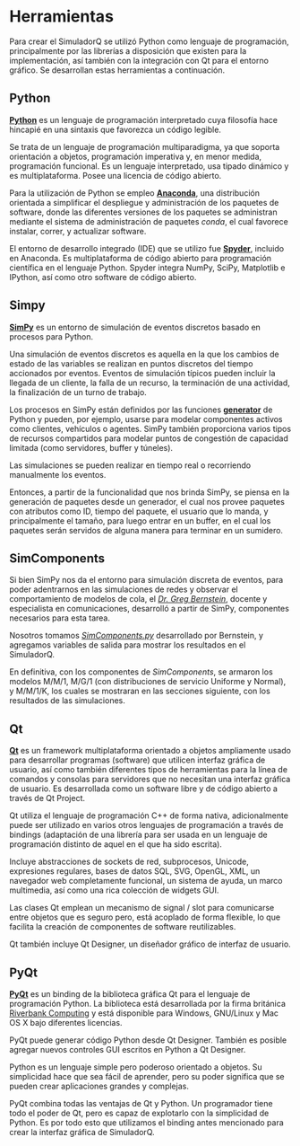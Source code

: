 #  Herramientas 
Para crear el SimuladorQ se utilizó Python como lenguaje de programación, principalmente por las librerías a disposición que existen para la implementación, así también con la integración con Qt para el entorno gráfico. Se desarrollan estas herramientas a continuación.  

## Python
[**Python**](https://www.python.org)  es un  lenguaje de programación  interpretado cuya filosofía hace hincapié en una sintaxis que favorezca un código legible. 

Se trata de un lenguaje de programación multiparadigma, ya que soporta orientación a objetos, programación imperativa y, en menor medida, programación funcional. Es un lenguaje interpretado, usa tipado dinámico y es multiplataforma. Posee una licencia de  código abierto.

Para la utilización de Python se empleo [**Anaconda**](https://anaconda.org), una distribución orientada a simplificar el despliegue y administración de los paquetes de software, donde las diferentes versiones de los paquetes se administran mediante el sistema de administración de paquetes *conda*, el cual favorece instalar, correr, y actualizar software. 

El entorno de desarrollo integrado (IDE) que se utilizo fue [**Spyder**](https://anaconda.org/anaconda/spyder), incluido en Anaconda. Es multiplataforma de código abierto para programación científica en el lenguaje Python. Spyder integra NumPy, SciPy, Matplotlib e IPython, así como otro software de código abierto. 

## Simpy
[**SimPy**](http://simpy.readthedocs.io/en/latest/index.html) es un entorno de simulación de eventos discretos basado en procesos para Python.

Una simulación de eventos discretos es aquella en la que los cambios de estado de las variables se realizan en puntos discretos del tiempo accionados por eventos. Eventos de simulación típicos pueden incluir la llegada de un cliente, la falla de un recurso, la terminación de una actividad, la finalización de un turno de trabajo.

Los procesos en SimPy están definidos por las funciones [**generator**](https://docs.python.org/3/glossary.html#term-generator) de Python y pueden, por ejemplo, usarse para modelar componentes activos como clientes, vehículos o agentes. SimPy también proporciona varios tipos de recursos compartidos para modelar puntos de congestión de capacidad limitada (como servidores, buffer y túneles).

Las simulaciones se pueden realizar en tiempo real o recorriendo manualmente los eventos.

Entonces, a partir de la funcionalidad que nos brinda SimPy, se piensa en la generación de paquetes desde un generador, el cual nos provee paquetes con atributos como ID, tiempo del paquete, el usuario que lo manda, y principalmente el tamaño, para luego entrar en un buffer, en el cual los paquetes serán servidos de alguna manera para terminar en un sumidero. 

## SimComponents
Si bien SimPy nos da el entorno para simulación discreta de eventos, para poder adentrarnos en las simulaciones de redes y observar el comportamiento de modelos de cola, el [*Dr. Greg Bernstein*](https://www.grotto-networking.com/index.html), docente y especialista en comunicaciones, desarrolló a partir de SimPy, componentes necesarios para esta tarea.  

Nosotros tomamos [*SimComponents.py*](https://www.grotto-networking.com/DiscreteEventPython.html) desarrollado por Bernstein, y agregamos variables de salida para mostrar los resultados en el SimuladorQ.

En definitiva, con los componentes de *SimComponents*, se armaron los modelos M/M/1, M/G/1 (con distribuciones de servicio Uniforme y Normal), y M/M/1/K, los cuales se mostraran en las secciones siguiente, con los resultados de las simulaciones.
 
## Qt
[**Qt**](https://www.qt.io/) es un framework multiplataforma orientado a objetos ampliamente usado para desarrollar programas (software) que utilicen interfaz gráfica de usuario, así como también diferentes tipos de herramientas para la línea de comandos y consolas para servidores que no necesitan una interfaz gráfica de usuario. Es desarrollada como un software libre y de código abierto a través de Qt Project.

Qt utiliza el lenguaje de programación C++ de forma nativa, adicionalmente puede ser utilizado en varios otros lenguajes de programación a través de bindings (adaptación de una librería para ser usada en un lenguaje de programación distinto de aquel en el que ha sido escrita). 

Incluye abstracciones de sockets de red, subprocesos, Unicode, expresiones regulares, bases de datos SQL, SVG, OpenGL, XML, un navegador web completamente funcional, un sistema de ayuda, un marco multimedia, así como una rica colección de widgets GUI.

Las clases Qt emplean un mecanismo de signal / slot para comunicarse entre objetos que es seguro pero, está acoplado de forma flexible, lo que facilita la creación de componentes de software reutilizables.

Qt también incluye Qt Designer, un diseñador gráfico de interfaz de usuario.

## PyQt

[**PyQt**](https://www.riverbankcomputing.com/software/pyqt/intro) es un binding de la biblioteca gráfica Qt para el lenguaje de programación Python. La biblioteca está desarrollada por la firma británica [Riverbank Computing](https://www.riverbankcomputing.com/news) y está disponible para Windows, GNU/Linux y Mac OS X bajo diferentes licencias. 

PyQt puede generar código Python desde Qt Designer. También es posible agregar nuevos controles GUI escritos en Python a Qt Designer.

Python es un lenguaje simple pero poderoso orientado a objetos. Su simplicidad hace que sea fácil de aprender, pero su poder significa que se pueden crear aplicaciones grandes y complejas. 

PyQt combina todas las ventajas de Qt y Python. Un programador tiene todo el poder de Qt, pero es capaz de explotarlo con la simplicidad de Python. Es por todo esto que utilizamos el binding antes mencionado para crear la interfaz gráfica de SimuladorQ.

<!--stackedit_data:
eyJoaXN0b3J5IjpbLTM3NjY3NzU0NSwxMDUwOTYxODMyXX0=
-->